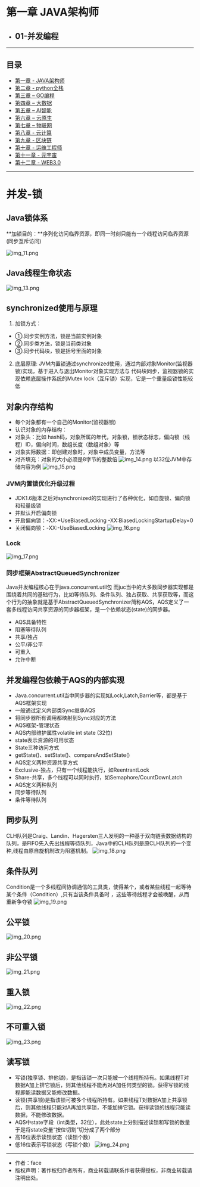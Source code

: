 # 第一章 JAVA架构师
- ## 01-并发编程
------
## 目录
- [第一章 - JAVA架构师](JAVA架构师.md)
- [第二章 - python全栈](python全栈.md)
- [第三章 – GO编程](GO编程.md)
- [第四章 – 大数据](大数据.md)
- [第五章 – AI智能](AI智能.md)
- [第六章 – 云原生](云原生.md)
- [第七章 – 物联网](物联网.md)
- [第八章 - 云计算](云计算.md)
- [第九章 - 区块链](区块链.md)
- [第十章 - 运维工程师](运维工程师.md)
- [第十一章 - 元宇宙](元宇宙.md)
- [第十二章 - WEB3.0](WEB3.0.md)
------

# 并发-锁

## Java锁体系
**加锁目的：**序列化访问临界资源，即同一时刻只能有一个线程访问临界资源(同步互斥访问)

![img_11.png](screenshot/20211219200012.png)



## Java线程生命状态

![img_13.png](screenshot/20211219200014.png)

## synchronized使用与原理
1. 加锁方式：
- ①.同步实例方法，锁是当前实例对象
- ②.同步类方法，锁是当前类对象
- ③.同步代码块，锁是括号里面的对象
2. 底层原理:
   JVM内置锁通过synchronized使用，通过内部对象Monitor(监视器锁)实现，基于进入与退出Monitor对象实现方法与
   代码块同步，监视器锁的实现依赖底层操作系统的Mutex lock（互斥锁）实现，它是一个重量级锁性能较低
   



## 对象内存结构

- 每个对象都有一个自己的Monitor(监视器锁)
- 认识对象的内存结构：
- 对象头：比如 hash码，对象所属的年代，对象锁，锁状态标志，偏向锁（线程）ID，偏向时间，数组长度（数组对象）等
- 对象实际数据：即创建对象时，对象中成员变量，方法等
- 对齐填充：对象的大小必须是8字节的整数倍
![img_14.png](screenshot/20211219200015.png)
以32位JVM中存储内容为例
![img_15.png](screenshot/20211219200016.png)

### JVM内置锁优化升级过程
- JDK1.6版本之后对synchronized的实现进行了各种优化，如自旋锁、偏向锁和轻量级锁
- 并默认开启偏向锁
- 开启偏向锁：-XX:+UseBiasedLocking -XX:BiasedLockingStartupDelay=0
- 关闭偏向锁：-XX:-UseBiasedLocking
![img_16.png](screenshot/20211219200017.png)

### Lock
![img_17.png](screenshot/20211219200018.png)

### 同步框架AbstractQueuedSynchronizer
Java并发编程核心在于java.concurrent.util包
而juc当中的大多数同步器实现都是围绕着共同的基础行为，比如等待队列、条件队列、独占获取、共享获取等，而这个行为的抽象就是基于AbstractQueuedSynchronizer简称AQS，AQS定义了一套多线程访问共享资源的同步器框架，是一个依赖状态(state)的同步器。
- AQS具备特性
- 阻塞等待队列
- 共享/独占
- 公平/非公平
- 可重入
- 允许中断



## 并发编程包依赖于AQS的内部实现

- Java.concurrent.util当中同步器的实现如Lock,Latch,Barrier等，都是基于AQS框架实现
- 一般通过定义内部类Sync继承AQS
- 将同步器所有调用都映射到Sync对应的方法
- AQS框架-管理状态
- AQS内部维护属性volatile int state (32位)
- state表示资源的可用状态
- State三种访问方式
- getState()、setState()、compareAndSetState()
- AQS定义两种资源共享方式
- Exclusive-独占，只有一个线程能执行，如ReentrantLock
- Share-共享，多个线程可以同时执行，如Semaphore/CountDownLatch
- AQS定义两种队列
- 同步等待队列
- 条件等待队列



## 同步队列
CLH队列是Craig、Landin、Hagersten三人发明的一种基于双向链表数据结构的队列，是FIFO先入先出线程等待队列，Java中的CLH队列是原CLH队列的一个变种,线程由原自旋机制改为阻塞机制。
![img_18.png](screenshot/20211219200019.png)

## 条件队列
Condition是一个多线程间协调通信的工具类，使得某个，或者某些线程一起等待某个条件（Condition）,只有当该条件具备时 ，这些等待线程才会被唤醒，从而重新争夺锁
![img_19.png](screenshot/20211219200020.png)

## 公平锁
![img_20.png](screenshot/20211219200021.png)

## 非公平锁
![img_21.png](screenshot/20211219200022.png)



## 重入锁

![img_22.png](screenshot/20211219200023.png)



## 不可重入锁

![img_23.png](screenshot/20211219200024.png)

## 读写锁
- 写锁(独享锁、排他锁)，是指该锁一次只能被一个线程所持有。如果线程T对数据A加上排它锁后，则其他线程不能再对A加任何类型的锁。获得写锁的线程即能读数据又能修改数据。
- 读锁(共享锁)是指该锁可被多个线程所持有。如果线程T对数据A加上共享锁后，则其他线程只能对A再加共享锁，不能加排它锁。获得读锁的线程只能读数据，不能修改数据。
- AQS中state字段（int类型，32位），此处state上分别描述读锁和写锁的数量于是将state变量“按位切割”切分成了两个部分
- 高16位表示读锁状态（读锁个数）
- 低16位表示写锁状态（写锁个数）
![img_24.png](screenshot/20211219200025.png)



------

- 作者：face
- 版权声明：著作权归作者所有，商业转载请联系作者获得授权，非商业转载请注明出处。
